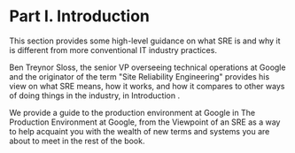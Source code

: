 # Part I. Introduction

This section provides some high-level guidance on what SRE is and why it is different from more conventional IT industry practices.

Ben Treynor Sloss, the senior VP overseeing technical operations at Google and the originator of the term "Site Reliability Engineering" provides his view on what SRE means, how it works, and how it compares to other ways of doing things in the industry, in Introduction .

We provide a guide to the production environment at Google in The Production Environment at Google, from the Viewpoint of an SRE as a way to help acquaint you with the wealth of new terms and systems you are about to meet in the rest of the book.